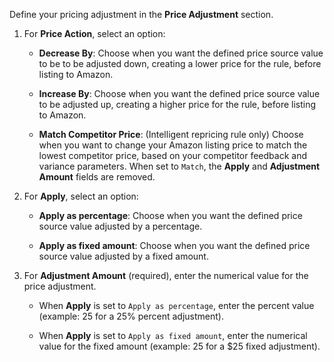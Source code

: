 
Define your pricing adjustment in the **Price Adjustment** section.

1. For **Price Action**, select an option:

    - **Decrease By**: Choose when you want the defined price source value to be to be adjusted down, creating a lower price for the rule, before listing to Amazon.

    - **Increase By**: Choose when you want the defined price source value to be adjusted up, creating a higher price for the rule, before listing to Amazon.

    - **Match Competitor Price**: (Intelligent repricing rule only) Choose when you want to change your Amazon listing price to match the lowest competitor price, based on your competitor feedback and variance parameters. When set to `Match`, the **Apply** and **Adjustment Amount** fields are removed.

1. For **Apply**, select an option:

    - **Apply as percentage**: Choose when you want the defined price source value adjusted by a percentage.

    - **Apply as fixed amount**: Choose when you want the defined price source value adjusted by a fixed amount.

1. For **Adjustment Amount** (required), enter the numerical value for the price adjustment.

    - When **Apply** is set to `Apply as percentage`, enter the percent value (example: 25 for a 25% percent adjustment).

    - When **Apply** is set to `Apply as fixed amount`, enter the numerical value for the fixed amount (example: 25 for a $25 fixed adjustment).
